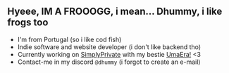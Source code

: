 ## Hyeee, IM A FROOOGG, i mean... Dhummy, i like frogs too
- I'm from Portugal (so i like cod fish)
- Indie software and website developer (i don't like backend tho)
- Currently working on [SimplyPrivate](https://github.com/NotYarazi/SimplyPrivate) with my bestie [UmaEra!](https://github.com/NotYarazi) <3
- Contact-me in my discord `@dhummy` (i forgot to create an e-mail)
